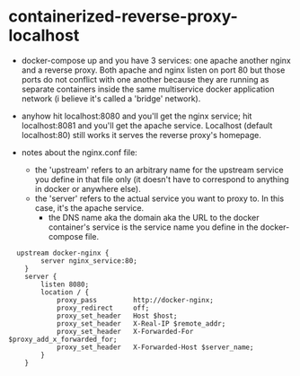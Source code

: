 # containerized-reverse-proxy-localhost

- docker-compose up and you have 3 services: one apache another nginx and a reverse proxy. Both apache and nginx listen on port 80 but those ports do not conflict with one another because they are running as separate containers inside the same multiservice docker application network (i believe it's called a 'bridge' network).

- anyhow hit localhost:8080 and you'll get the nginx service; hit localhost:8081 and you'll get the apache service. Localhost (default localhost:80) still works it serves the reverse proxy's homepage.

- notes about the nginx.conf file:
  - the 'upstream' refers to an arbitrary name for the upstream service you define in that file only (it doesn't have to correspond to anything in docker or anywhere else).
  - the 'server' refers to the actual service you want to proxy to. In this case, it's the apache service.
    - the DNS name aka the domain aka the URL to the docker container's service is the service name you define in the docker-compose file.

```
  upstream docker-nginx {
        server nginx_service:80;
    }
    server {
        listen 8080;
        location / {
            proxy_pass         http://docker-nginx;
            proxy_redirect     off;
            proxy_set_header   Host $host;
            proxy_set_header   X-Real-IP $remote_addr;
            proxy_set_header   X-Forwarded-For $proxy_add_x_forwarded_for;
            proxy_set_header   X-Forwarded-Host $server_name;
        }
    }
```
